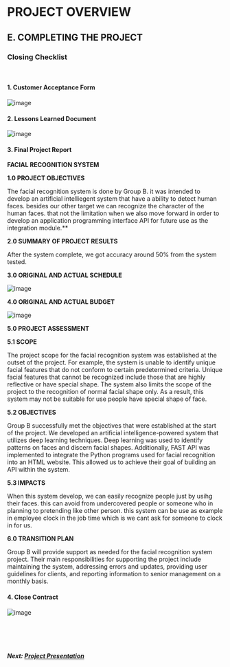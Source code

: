 # PROJECT OVERVIEW

## E. COMPLETING THE PROJECT
### Closing Checklist
<br>

#### 1. Customer Acceptance Form

![image](https://user-images.githubusercontent.com/121177884/211193361-b4e19b0e-945c-4ba8-8d9c-f254f4604c62.png)



#### 2. Lessons Learned Document

![image](https://user-images.githubusercontent.com/121177884/211194866-ec238c66-fa46-4c8d-8b23-7c3c39f7c7dd.png)


#### 3. Final Project Report
**FACIAL RECOGNITION SYSTEM**

**1.0 PROJECT OBJECTIVES**

The facial recognition system is done by Group B. it was intended to develop an artificial intelliegent system that have a ability to detect human faces. besides our other target we can recognize the character of the human faces. that not the limitation when we also move forward in order to develop an application programming interface API for future use as the integration module.**

**2.0 SUMMARY OF PROJECT RESULTS**

After the system complete, we got accuracy around 50% from the system tested. 

**3.0 ORIGINAL AND ACTUAL SCHEDULE**

![image](https://user-images.githubusercontent.com/121177884/211190647-b44c0b67-cd55-402a-8258-e92360909440.png)

**4.0 ORIGINAL AND ACTUAL BUDGET**

![image](https://user-images.githubusercontent.com/121177884/211195140-cfd018ed-7e12-469b-81ac-beddb8f65d0b.png)


**5.0 PROJECT ASSESSMENT**

**5.1 SCOPE**

The project scope for the facial recognition system was established at the outset of the project. For example, the system is unable to identify unique facial features that do not conform to certain predetermined criteria. Unique facial features that cannot be recognized include those that are highly reflective or have special shape. The system also limits the scope of the project to the recognition of normal facial shape only. As a result, this system may not be suitable for use people have special shape of face.

**5.2 OBJECTIVES**

Group B successfully met the objectives that were established at the start of the project. We developed an artificial intelligence-powered system that utilizes deep learning techniques. Deep learning was used to identify patterns on faces and discern facial shapes. Additionally, FAST API was implemented to integrate the Python programs used for facial recognition into an HTML website. This allowed us to achieve their goal of building an API within the system.

**5.3 IMPACTS**

When this system develop, we can easily recognize people just by usihg their faces. this can avoid from undercovered people or someone who in planning to pretending like other person. this system can be use as example in employee clock in the job time which is we cant ask for someone to clock in for us.

**6.0 TRANSITION PLAN**

Group B will provide support as needed for the facial recognition system project. Their main responsibilities for supporting the project include maintaining the system, addressing errors and updates, providing user guidelines for clients, and reporting information to senior management on a monthly basis.

#### 4. Close Contract

![image](https://user-images.githubusercontent.com/121177884/211194183-a8cb32c0-52ea-46ff-b913-82eb47361858.png)


<br><br><br>
##### Next: [Project Presentation](F-PROJECT_PRESENTATION.md)

